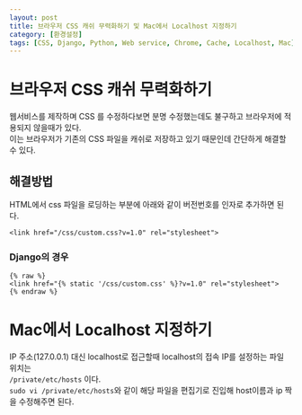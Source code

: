 ```yaml
---
layout: post
title: 브라우저 CSS 캐쉬 무력화하기 및 Mac에서 Localhost 지정하기
category: [환경설정]
tags: [CSS, Django, Python, Web service, Chrome, Cache, Localhost, Mac]
---
```


# 브라우저 CSS 캐쉬 무력화하기
웹서비스를 제작하며 CSS 를 수정하다보면 분명 수정했는데도 불구하고 브라우저에 적용되지 않을때가 있다.  
이는 브라우저가 기존의 CSS 파일을 캐쉬로 저장하고 있기 때문인데 간단하게 해결할 수 있다.  
<!--more-->
## 해결방법
HTML에서 css 파일을 로딩하는 부분에 아래와 같이 버전번호를 인자로 추가하면 된다.
```
<link href="/css/custom.css?v=1.0" rel="stylesheet">
```

### Django의 경우
```
{% raw %}
<link href="{% static '/css/custom.css' %}?v=1.0" rel="stylesheet">
{% endraw %}
```
  


# Mac에서 Localhost 지정하기
IP 주소(127.0.0.1) 대신 localhost로 접근할때 localhost의 접속 IP를 설정하는 파일 위치는  
`/private/etc/hosts` 이다.  
`sudo vi /private/etc/hosts`와 같이 해당 파일을 편집기로 진입해 host이름과 ip 짝을 수정해주면 된다.

